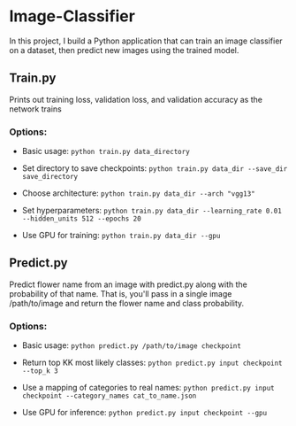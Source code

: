 # Image-Classifier

In this project, I build a Python application that can train an image classifier on a dataset, then predict new images using the trained model.

## Train.py
Prints out training loss, validation loss, and validation accuracy as the network trains

### Options:

* Basic usage: `python train.py data_directory`


* Set directory to save checkpoints: `python train.py data_dir --save_dir save_directory`

* Choose architecture: `python train.py data_dir --arch "vgg13"`

* Set hyperparameters: `python train.py data_dir --learning_rate 0.01 --hidden_units 512 --epochs 20`

* Use GPU for training: `python train.py data_dir --gpu`

## Predict.py
Predict flower name from an image with predict.py along with the probability of that name. That is, you'll pass in a single image /path/to/image and return the flower name and class probability.

### Options:

* Basic usage: `python predict.py /path/to/image checkpoint`

* Return top KK most likely classes: `python predict.py input checkpoint --top_k 3`

* Use a mapping of categories to real names: `python predict.py input checkpoint --category_names cat_to_name.json`

* Use GPU for inference: `python predict.py input checkpoint --gpu`

